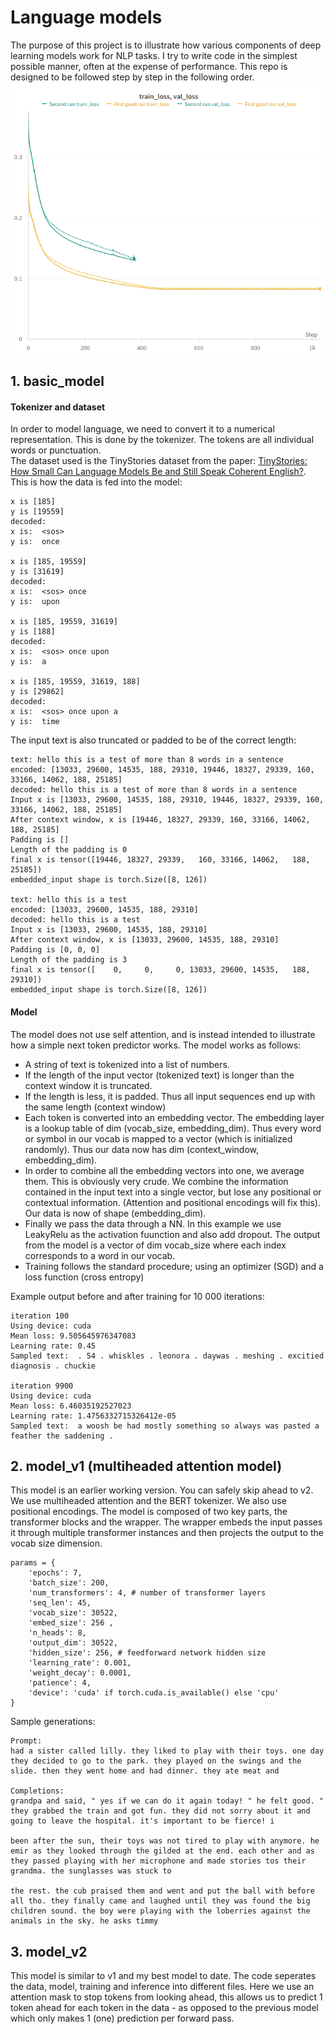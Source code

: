 # Language models
The purpose of this project is to illustrate how various components of deep learning models work for NLP tasks. I try to write code in the simplest possible manner, often at the expense of performance. This repo is designed to be followed step by step in the following order.  
![training run](wandb.png)  

## 1. basic_model
#### Tokenizer and dataset
In order to model language, we need to convert it to a numerical representation. This is done by the tokenizer. The tokens are all individual words or punctuation.  
The dataset used is the TinyStories dataset from the paper: [TinyStories: How Small Can Language Models Be and Still Speak Coherent English?](https://arxiv.org/abs/2305.07759).
This is how the data is fed into the model:
```
x is [185]
y is [19559]
decoded:
x is:  <sos>
y is:  once

x is [185, 19559]
y is [31619]
decoded:
x is:  <sos> once
y is:  upon

x is [185, 19559, 31619]
y is [188]
decoded:
x is:  <sos> once upon
y is:  a

x is [185, 19559, 31619, 188]
y is [29862]
decoded:
x is:  <sos> once upon a
y is:  time
```

The input text is also truncated or padded to be of the correct length:

```
text: hello this is a test of more than 8 words in a sentence
encoded: [13033, 29600, 14535, 188, 29310, 19446, 18327, 29339, 160, 33166, 14062, 188, 25185]
decoded: hello this is a test of more than 8 words in a sentence
Input x is [13033, 29600, 14535, 188, 29310, 19446, 18327, 29339, 160, 33166, 14062, 188, 25185]
After context window, x is [19446, 18327, 29339, 160, 33166, 14062, 188, 25185]
Padding is []
Length of the padding is 0
final x is tensor([19446, 18327, 29339,   160, 33166, 14062,   188, 25185])
embedded_input shape is torch.Size([8, 126])

text: hello this is a test
encoded: [13033, 29600, 14535, 188, 29310]
decoded: hello this is a test
Input x is [13033, 29600, 14535, 188, 29310]
After context window, x is [13033, 29600, 14535, 188, 29310]
Padding is [0, 0, 0]
Length of the padding is 3
final x is tensor([    0,     0,     0, 13033, 29600, 14535,   188, 29310])
embedded_input shape is torch.Size([8, 126])
```
#### Model
The model does not use self attention, and is instead intended to illustrate how a simple next token predictor works. 
The model works as follows:
* A string of text is tokenized into a list of numbers. 
* If the length of the input vector (tokenized text) is longer than the context window it is truncated.
* If the length is less, it is padded. Thus all input sequences end up with the same length (context window)
* Each token is converted into an embedding vector. The embedding layer is a lookup table of dim (vocab_size, embedding_dim). Thus every word or symbol in our vocab is mapped to a vector (which is initialized randomly). Thus our data now has dim (context_window, embedding_dim).
* In order to combine all the embedding vectors into one, we average them. This is obviously very crude. We combine the information contained in the input text into a single vector, but lose any positional or contextual information. (Attention and positional encodings will fix this). Our data is now of shape (embedding_dim).
* Finally we pass the data through a NN. In this example we use LeakyRelu as the activation fuunction and also add dropout. The output from the model is a vector of dim vocab_size where each index corresponds to a word in our vocab.
* Training follows the standard procedure; using an optimizer (SGD) and a loss function (cross entropy)

Example output before and after training for 10 000 iterations:

```
iteration 100
Using device: cuda
Mean loss: 9.505645976347083
Learning rate: 0.45
Sampled text:  . 54 . whiskles . leonora . daywas . meshing . excitied diagnosis . chuckie

iteration 9900
Using device: cuda
Mean loss: 6.46035192527023
Learning rate: 1.4756332715326412e-05
Sampled text:  a woosh be had mostly something so always was pasted a feather the saddening .
```


## 2. model_v1 (multiheaded attention model)
This model is an earlier working version. You can safely skip ahead to v2. We use multiheaded attention and the BERT tokenizer. We also use positional encodings. The model is composed of two key parts, the transformer blocks and the wrapper. The wrapper embeds the input passes it through multiple transformer instances and then projects the output to the vocab size dimension.

```
params = {
    'epochs': 7,
    'batch_size': 200,
    'num_transformers': 4, # number of transformer layers
    'seq_len': 45,
    'vocab_size': 30522,
    'embed_size': 256 ,
    'n_heads': 8,
    'output_dim': 30522,
    'hidden_size': 256, # feedforward network hidden size
    'learning_rate': 0.001,
    'weight_decay': 0.0001,
    'patience': 4,
    'device': 'cuda' if torch.cuda.is_available() else 'cpu'
}
```
Sample generations:
```
Prompt:
had a sister called lilly. they liked to play with their toys. one day they decided to go to the park. they played on the swings and the slide. then they went home and had dinner. they ate meat and

Completions:
grandpa and said, " yes if we can do it again today! " he felt good. " they grabbed the train and got fun. they did not sorry about it and going to leave the hospital. it's important to be fierce! i

been after the sun, their toys was not tired to play with anymore. he emir as they looked through the gilded at the end. each other and as they passed playing with her microphone and made stories tos their grandma. the sunglasses was stuck to

the rest. the cub praised them and went and put the ball with before all tho. they finally came and laughed until they was found the big children sound. the boy were playing with the loberries against the animals in the sky. he asks timmy
```

## 3. model_v2
This model is similar to v1 and my best model to date. The code seperates the data, model, training and inference into different files.
Here we use an attention mask to stop tokens from looking ahead, this allows us to predict 1 token ahead for each token in the data - as opposed to the previous model which only makes 1 (one) prediction per forward pass.